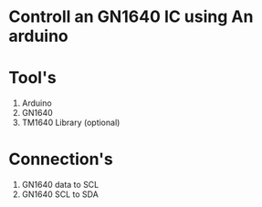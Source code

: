 # Controll an GN1640 IC using An arduino


# Tool's
1) Arduino
2) GN1640
3) TM1640 Library (optional)

# Connection's
1) GN1640 data to SCL
2) GN1640 SCL to SDA
